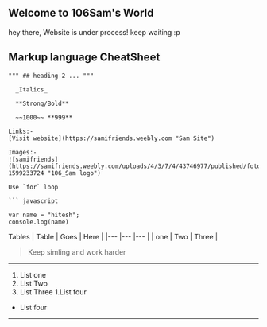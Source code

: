 ## Welcome to 106Sam's World

hey there, Website is under process! 
keep waiting :p

## Markup language CheatSheet

``` """ # heading 1 """
""" ## heading 2 ... """
 
  _Italics_ 
 
  **Strong/Bold**
 
  ~~1000~~ **999**

Links:-
[Visit website](https://samifriends.weebly.com "Sam Site")

Images:-
![samifriends](https://samifriends.weebly.com/uploads/4/3/7/4/43746977/published/fotojet1.jpg?1599233724 "106_Sam logo")

Use `for` loop

``` javascript 

var name = "hitesh";
console.log(name)

```
Tables
| Table | Goes | Here |
|--- |--- |--- |
| one | Two | Three |

>Keep simling and work harder

---
1. List one 
1. List Two 
1. List Three 
   1.List four 

- List four 
***
